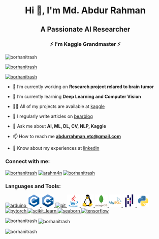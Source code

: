 <h1 align="center">Hi 👋, I'm Md. Abdur Rahman</h1>
<h2 align="center">A Passionate AI Researcher</h2>
<h3 align="center">⚡ I'm Kaggle Grandmaster ⚡</h3>

<p align="left"> <img src="https://komarev.com/ghpvc/?username=borhanitrash&label=Profile%20views&color=0e75b6&style=flat" alt="borhanitrash" /> </p>

<p align="left"> <a href="https://github.com/ryo-ma/github-profile-trophy"><img src="https://github-profile-trophy.vercel.app/?username=borhanitrash" alt="borhanitrash" /></a> </p>

<p align="left"> <a href="https://twitter.com/borhanitrash" target="blank"><img src="https://img.shields.io/twitter/follow/borhanitrash?logo=twitter&style=for-the-badge" alt="borhanitrash" /></a> </p>

- 🔭 I’m currently working on **Research project relared to brain tumor**

- 🌱 I’m currently learning **Deep Learning and Computer Vision**

- 👨‍💻 All of my projects are available at [kaggle](https://www.kaggle.com/borhanitrash)

- 📝 I regularly write articles on [bearblog](borhanitrash.bearblog.dev)

- 💬 Ask me about **AI, ML, DL, CV, NLP, Kaggle**

- 📫 How to reach me **abdurrahman.etc@gmail.com**

- 📄 Know about my experiences at [linkedin](https://www.linkedin.com/in/arahm4n)

<h3 align="left">Connect with me:</h3>
<p align="left">
<a href="https://twitter.com/borhanitrash" target="blank"><img align="center" src="https://raw.githubusercontent.com/rahuldkjain/github-profile-readme-generator/master/src/images/icons/Social/twitter.svg" alt="borhanitrash" height="30" width="40" /></a>
<a href="https://linkedin.com/in/arahm4n" target="blank"><img align="center" src="https://raw.githubusercontent.com/rahuldkjain/github-profile-readme-generator/master/src/images/icons/Social/linked-in-alt.svg" alt="arahm4n" height="30" width="40" /></a>
<a href="https://kaggle.com/borhanitrash" target="blank"><img align="center" src="https://raw.githubusercontent.com/rahuldkjain/github-profile-readme-generator/master/src/images/icons/Social/kaggle.svg" alt="borhanitrash" height="30" width="40" /></a>
</p>

<h3 align="left">Languages and Tools:</h3>
<p align="left"> <a href="https://www.arduino.cc/" target="_blank" rel="noreferrer"> <img src="https://cdn.worldvectorlogo.com/logos/arduino-1.svg" alt="arduino" width="40" height="40"/> </a> <a href="https://www.cprogramming.com/" target="_blank" rel="noreferrer"> <img src="https://raw.githubusercontent.com/devicons/devicon/master/icons/c/c-original.svg" alt="c" width="40" height="40"/> </a> <a href="https://www.w3schools.com/cpp/" target="_blank" rel="noreferrer"> <img src="https://raw.githubusercontent.com/devicons/devicon/master/icons/cplusplus/cplusplus-original.svg" alt="cplusplus" width="40" height="40"/> </a> <a href="https://git-scm.com/" target="_blank" rel="noreferrer"> <img src="https://www.vectorlogo.zone/logos/git-scm/git-scm-icon.svg" alt="git" width="40" height="40"/> </a> <a href="https://www.java.com" target="_blank" rel="noreferrer"> <img src="https://raw.githubusercontent.com/devicons/devicon/master/icons/java/java-original.svg" alt="java" width="40" height="40"/> </a> <a href="https://www.linux.org/" target="_blank" rel="noreferrer"> <img src="https://raw.githubusercontent.com/devicons/devicon/master/icons/linux/linux-original.svg" alt="linux" width="40" height="40"/> </a> <a href="https://www.mongodb.com/" target="_blank" rel="noreferrer"> <img src="https://raw.githubusercontent.com/devicons/devicon/master/icons/mongodb/mongodb-original-wordmark.svg" alt="mongodb" width="40" height="40"/> </a> <a href="https://www.mysql.com/" target="_blank" rel="noreferrer"> <img src="https://raw.githubusercontent.com/devicons/devicon/master/icons/mysql/mysql-original-wordmark.svg" alt="mysql" width="40" height="40"/> </a> <a href="https://pandas.pydata.org/" target="_blank" rel="noreferrer"> <img src="https://raw.githubusercontent.com/devicons/devicon/2ae2a900d2f041da66e950e4d48052658d850630/icons/pandas/pandas-original.svg" alt="pandas" width="40" height="40"/> </a> <a href="https://www.python.org" target="_blank" rel="noreferrer"> <img src="https://raw.githubusercontent.com/devicons/devicon/master/icons/python/python-original.svg" alt="python" width="40" height="40"/> </a> <a href="https://pytorch.org/" target="_blank" rel="noreferrer"> <img src="https://www.vectorlogo.zone/logos/pytorch/pytorch-icon.svg" alt="pytorch" width="40" height="40"/> </a> <a href="https://scikit-learn.org/" target="_blank" rel="noreferrer"> <img src="https://upload.wikimedia.org/wikipedia/commons/0/05/Scikit_learn_logo_small.svg" alt="scikit_learn" width="40" height="40"/> </a> <a href="https://seaborn.pydata.org/" target="_blank" rel="noreferrer"> <img src="https://seaborn.pydata.org/_images/logo-mark-lightbg.svg" alt="seaborn" width="40" height="40"/> </a> <a href="https://www.tensorflow.org" target="_blank" rel="noreferrer"> <img src="https://www.vectorlogo.zone/logos/tensorflow/tensorflow-icon.svg" alt="tensorflow" width="40" height="40"/> </a> </p>

<p><img align="left" src="https://github-readme-stats.vercel.app/api/top-langs?username=borhanitrash&show_icons=true&locale=en&layout=compact" alt="borhanitrash" /></p>

<p>&nbsp;<img align="center" src="https://github-readme-stats.vercel.app/api?username=borhanitrash&show_icons=true&locale=en" alt="borhanitrash" /></p>

<p><img align="center" src="https://github-readme-streak-stats.herokuapp.com/?user=borhanitrash&" alt="borhanitrash" /></p>
